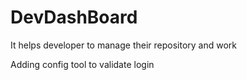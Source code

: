 # DevDashBoard
It helps developer to manage their repository and work

Adding config tool to validate login
